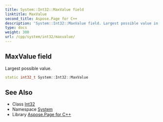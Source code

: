 ```yaml
---
title: System::Int32::MaxValue field
linktitle: MaxValue
second_title: Aspose.Page for C++
description: 'System::Int32::MaxValue field. Largest possible value in C++.'
type: docs
weight: 300
url: /cpp/system/int32/maxvalue/
---
```

## MaxValue field


Largest possible value.

```cpp
static int32_t System::Int32::MaxValue
```

## See Also

* Class [Int32](../)
* Namespace [System](../../)
* Library [Aspose.Page for C++](../../../)
